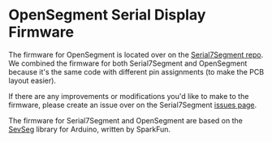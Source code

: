 OpenSegment Serial Display Firmware
==========================

The firmware for OpenSegment is located over on the [Serial7Segment repo](https://github.com/sparkfun/Serial7SegmentDisplay/tree/master/firmware/Serial%207-Segment%20Display/Serial_7_Segment_Display_Firmware). We combined the firmware for both Serial7Segment and OpenSegment because it's the same code with different pin assignments (to make the PCB layout easier).

If there are any improvements or modifications you'd like to make to the firmware, please create an issue over on the Serial7Segment [issues page](https://github.com/sparkfun/Serial7SegmentDisplay/issues?state=open).

The firmware for Serial7Segment and OpenSegment are based on the [SevSeg](https://github.com/sparkfun/SevSeg) library for Arduino, written by SparkFun.